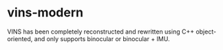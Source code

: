 # vins-modern

VINS has been completely reconstructed and rewritten using C++ object-oriented, and only supports binocular or binocular + IMU.
